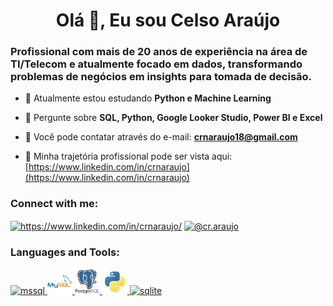 <h1 align="center">Olá 👋, Eu sou Celso Araújo</h1>
<h3 align="left">Profissional com mais de 20 anos de experiência na área de TI/Telecom e atualmente focado em dados, transformando problemas de negócios em insights para tomada de decisão.</h3>

- 🌱 Atualmente estou estudando **Python e Machine Learning**

- 💬 Pergunte sobre **SQL, Python, Google Looker Studio, Power BI e Excel**

- 📧 Você pode contatar através do e-mail: **crnaraujo18@gmail.com**

- 📄 Minha trajetória profissional pode ser vista aqui: [https://www.linkedin.com/in/crnaraujo](https://www.linkedin.com/in/crnaraujo)

<h3 align="left">Connect with me:</h3>
<p align="left">
<a href="https://www.linkedin.com/in/https://www.linkedin.com/in/crnaraujo/" target="blank"><img align="center" src="https://raw.githubusercontent.com/rahuldkjain/github-profile-readme-generator/master/src/images/icons/Social/linked-in-alt.svg" alt="https://www.linkedin.com/in/crnaraujo/" height="30" width="40" /></a>
<a href="https://instagram.com/@cr.araujo" target="blank"><img align="center" src="https://raw.githubusercontent.com/rahuldkjain/github-profile-readme-generator/master/src/images/icons/Social/instagram.svg" alt="@cr.araujo" height="30" width="40" /></a>
</p>

<h3 align="left">Languages and Tools:</h3>
<p align="left"> <a href="https://www.microsoft.com/en-us/sql-server" target="_blank" rel="noreferrer"> <img src="https://www.svgrepo.com/show/303229/microsoft-sql-server-logo.svg" alt="mssql" width="40" height="40"/> </a> <a href="https://www.mysql.com/" target="_blank" rel="noreferrer"> <img src="https://raw.githubusercontent.com/devicons/devicon/master/icons/mysql/mysql-original-wordmark.svg" alt="mysql" width="40" height="40"/> </a> <a href="https://www.postgresql.org" target="_blank" rel="noreferrer"> <img src="https://raw.githubusercontent.com/devicons/devicon/master/icons/postgresql/postgresql-original-wordmark.svg" alt="postgresql" width="40" height="40"/> </a> <a href="https://www.python.org" target="_blank" rel="noreferrer"> <img src="https://raw.githubusercontent.com/devicons/devicon/master/icons/python/python-original.svg" alt="python" width="40" height="40"/> </a> <a href="https://www.sqlite.org/" target="_blank" rel="noreferrer"> <img src="https://www.vectorlogo.zone/logos/sqlite/sqlite-icon.svg" alt="sqlite" width="40" height="40"/> </a> </p>






<!--

### Hi there 👋


**crna18/crna18** is a ✨ _special_ ✨ repository because its `README.md` (this file) appears on your GitHub profile.

Here are some ideas to get you started:

- 🔭 I’m currently working on ...
- 🌱 I’m currently learning ...
- 👯 I’m looking to collaborate on ...
- 🤔 I’m looking for help with ...
- 💬 Ask me about ...
- 📫 How to reach me: ...
- 😄 Pronouns: ...
- ⚡ Fun fact: ...
-->
